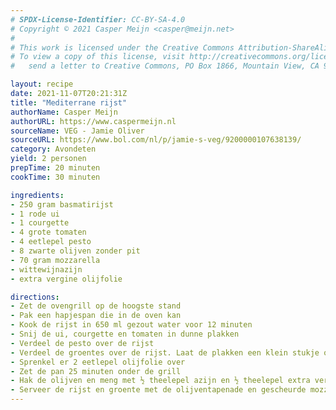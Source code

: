 ```yaml
---
# SPDX-License-Identifier: CC-BY-SA-4.0
# Copyright © 2021 Casper Meijn <casper@meijn.net>
# 
# This work is licensed under the Creative Commons Attribution-ShareAlike 4.0 International License. 
# To view a copy of this license, visit http://creativecommons.org/licenses/by-sa/4.0/ or 
#   send a letter to Creative Commons, PO Box 1866, Mountain View, CA 94042, USA.

layout: recipe
date: 2021-11-07T20:21:31Z
title: "Mediterrane rijst"
authorName: Casper Meijn
authorURL: https://www.caspermeijn.nl
sourceName: VEG - Jamie Oliver
sourceURL: https://www.bol.com/nl/p/jamie-s-veg/9200000107638139/
category: Avondeten
yield: 2 personen
prepTime: 20 minuten
cookTime: 30 minuten 

ingredients:
- 250 gram basmatirijst
- 1 rode ui
- 1 courgette
- 4 grote tomaten
- 4 eetlepel pesto
- 8 zwarte olijven zonder pit
- 70 gram mozzarella
- wittewijnazijn
- extra vergine olijfolie

directions:
- Zet de ovengrill op de hoogste stand
- Pak een hapjespan die in de oven kan
- Kook de rijst in 650 ml gezout water voor 12 minuten
- Snij de ui, courgette en tomaten in dunne plakken
- Verdeel de pesto over de rijst
- Verdeel de groentes over de rijst. Laat de plakken een klein stukje overlappen. Begin met de buitenste ring en werk naar het midden toe
- Sprenkel er 2 eetlepel olijfolie over
- Zet de pan 25 minuten onder de grill
- Hak de olijven en meng met ½ theelepel azijn en ½ theelepel extra vergine olijfolie
- Serveer de rijst en groente met de olijventapenade en gescheurde mozzarella
---
```

